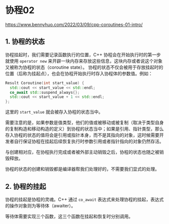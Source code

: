 # 协程02

https://www.bennyhuo.com/2022/03/09/cpp-coroutines-01-intro/

## 1. 协程的状态

协程挂起时，我们需要记录函数执行的位置，C++ 协程会在开始执行时的第一步就使用 `operator new` 来开辟一块内存来存放这些信息，这块内存或者说这个对象又被称为协程的状态（coroutine state）。
协程的状态不仅会被用于存放挂起时的位置（后称为挂起点），也会在协程开始执行时存入协程体的参数值。例如：

```C++
Result Coroutine(int start_value) {
  std::cout << start_value << std::endl;
  co_await std::suspend_always{};
  std::cout << start_value + 1 << std::endl;
};
```

这里的 `start_value` 就会被存入协程的状态当中。

需要注意的是，如果参数是值类型，他们的值或被移动或被复制（取决于类型自身的复制构造和移动构造的定义）到协程的状态当中；如果是引用、指针类型，那么存入协程的状态的值将会是引用或指针本身，而不是其指向的对象，这时候需要开发者自行保证协程在挂起后续恢复执行时参数引用或者指针指向的对象仍然存活。

与创建相对应，在协程执行完成或者被外部主动销毁之后，协程的状态也随之被销毁释放。

协程的状态的创建和销毁都是编译器帮我们处理好的，不需要我们显式的处理。

## **2. 协程的挂起**

协程的挂起是协程的灵魂。C++ 通过 `co_await` 表达式来处理协程的挂起，表达式的操作对象则为等待体（awaiter）。

等待体需要实现三个函数，这三个函数在挂起和恢复时分别调用。
